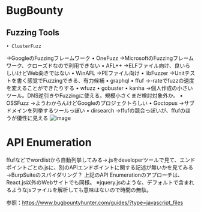 # BugBounty 

## Fuzzing Tools

	• ClusterFuzz
→GoogleのFuzzingフレームワーク
	• OneFuzz
→MicrosoftのFuzzingフレームワーク、クローズドなので利用できない
	• AFL++
→ELFファイル向け、良いらしいけどWeb向きではない
	• WinAFL
→PEファイル向け
	• libFuzzer
→Unitテストを書く感覚でFuzzingできる、有力候補
	• graphql
	• ffuf
→-rateでfuzzの速度を変えることができたりする
	• wfuzz
	• gobuster
	• kanha
→個人作成の小さいツール。DNS逆引きやFuzzingに使える。規模小さくまだ検討対象外か。
	• OSSFuzz
→ようわからんけどGoogleのプロジェクトらしい
	• Goctopus
→サブドメインを列挙するツールっぽい
	• dirsearch
→ffufの競合っぽいが、ffufのほうが優性に見える
![image](https://github.com/cyber-mamba/red-teaming/assets/96987448/9e603eb0-ff74-4b78-a231-900a8f9a0546)

# API Enumeration
ffufなどでwordlistから自動列挙してみる→.jsをdeveloperツールで見て、エンドポイントごとの.jsに、別のAPIエンドポイントに関する記述が無いかを見てみる→BurpSuiteのスパイダリング？
上記のAPI Enumerationのアプローチは、React.js以外のWebサイトでも同様。
※jquery.jsのような、デフォルトで含まれるようなjsファイルを解析しても意味はないので時間の無駄。

参照：https://www.bugbountyhunter.com/guides/?type=javascript_files
